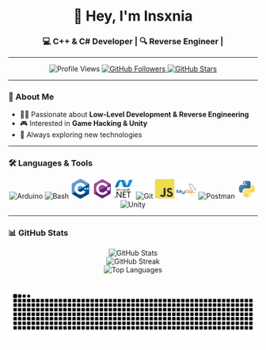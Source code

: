 <h1 align="center">👋 Hey, I'm Insxnia</h1>
<h3 align="center">💻 C++ & C# Developer | 🔍 Reverse Engineer | </h3>

---

<p align="center">
  <img src="https://komarev.com/ghpvc/?username=Insxnia&label=Profile%20Views&color=0e75b6&style=flat-square" alt="Profile Views" />
  <a href="https://github.com/Insxnia?tab=followers">
    <img src="https://img.shields.io/github/followers/Insxnia?label=Followers&style=flat-square" alt="GitHub Followers" />
  </a>
  <a href="https://github.com/Insxnia">
    <img src="https://img.shields.io/github/stars/Insxnia?label=Stars&style=flat-square" alt="GitHub Stars" />
  </a>
</p>

---

### 🚀 About Me
- 🧑‍💻 Passionate about **Low-Level Development & Reverse Engineering**  
- 🎮 Interested in **Game Hacking & Unity**  
- 📖 Always exploring new technologies  

---

### 🛠️ Languages & Tools
<p align="center">
  <img src="https://cdn.worldvectorlogo.com/logos/arduino-1.svg" alt="Arduino" width="40" height="40"/>
  <img src="https://www.vectorlogo.zone/logos/gnu_bash/gnu_bash-icon.svg" alt="Bash" width="40" height="40"/>
  <img src="https://raw.githubusercontent.com/devicons/devicon/master/icons/cplusplus/cplusplus-original.svg" alt="C++" width="40" height="40"/>
  <img src="https://raw.githubusercontent.com/devicons/devicon/master/icons/csharp/csharp-original.svg" alt="C#" width="40" height="40"/>
  <img src="https://raw.githubusercontent.com/devicons/devicon/master/icons/dot-net/dot-net-original-wordmark.svg" alt=".NET" width="40" height="40"/>
  <img src="https://www.vectorlogo.zone/logos/git-scm/git-scm-icon.svg" alt="Git" width="40" height="40"/>
  <img src="https://raw.githubusercontent.com/devicons/devicon/master/icons/javascript/javascript-original.svg" alt="JavaScript" width="40" height="40"/>
  <img src="https://raw.githubusercontent.com/devicons/devicon/master/icons/mysql/mysql-original-wordmark.svg" alt="MySQL" width="40" height="40"/>
  <img src="https://www.vectorlogo.zone/logos/getpostman/getpostman-icon.svg" alt="Postman" width="40" height="40"/>
  <img src="https://raw.githubusercontent.com/devicons/devicon/master/icons/python/python-original.svg" alt="Python" width="40" height="40"/>
  <img src="https://www.vectorlogo.zone/logos/unity3d/unity3d-icon.svg" alt="Unity" width="40" height="40"/>
</p>

---

### 📊 GitHub Stats
<p align="center">
  <img src="https://github-readme-stats.vercel.app/api?username=Insxnia&show_icons=true&theme=tokyonight&hide_border=true" alt="GitHub Stats" />
  <br/>
  <img src="https://github-readme-streak-stats.herokuapp.com/?user=Insxnia&theme=tokyonight&hide_border=true" alt="GitHub Streak" />
  <br/>
  <img src="https://github-readme-stats.vercel.app/api/top-langs/?username=Insxnia&layout=compact&theme=tokyonight&hide_border=true" alt="Top Languages" />

<div align="center">
<br clear="both" >
<img src="https://raw.githubusercontent.com/Hiro420/Hiro420/output/snake.svg" alt="Snake animation"  />
</div>
  
</p>
